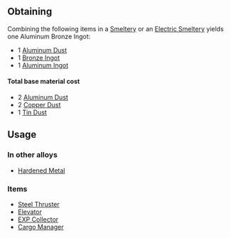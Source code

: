 
## Obtaining

Combining the following items in a [Smeltery](https://github.com/TheBusyBiscuit/Slimefun4/wiki/Smeltery) or an [Electric Smeltery](https://github.com/TheBusyBiscuit/Slimefun4/wiki/Electric-Smeltery) yields one Aluminum Bronze Ingot:

* 1 [Aluminum Dust](https://github.com/TheBusyBiscuit/Slimefun4/wiki/Aluminum-Dust)
* 1 [Bronze Ingot](https://github.com/TheBusyBiscuit/Slimefun4/wiki/Bronze-Ingot)
* 1 [Aluminum Ingot](https://github.com/TheBusyBiscuit/Slimefun4/wiki/Aluminum-Ingot)

#### Total base material cost 

* 2 [Aluminum Dust](https://github.com/TheBusyBiscuit/Slimefun4/wiki/Aluminum-Dust)
* 2 [Copper Dust](https://github.com/TheBusyBiscuit/Slimefun4/wiki/Copper-Dust)
* 1 [Tin Dust](https://github.com/TheBusyBiscuit/Slimefun4/wiki/Tin-Dust)

## Usage

### In other alloys

* [Hardened Metal](https://github.com/TheBusyBiscuit/Slimefun4/wiki/Hardened-Metal)

### Items

* [Steel Thruster](https://github.com/TheBusyBiscuit/Slimefun4/wiki/Steel-Thruster)
* [Elevator](https://github.com/TheBusyBiscuit/Slimefun4/wiki/Elevator)
* [EXP Collector](https://github.com/TheBusyBiscuit/Slimefun4/wiki/EXP-Collector)
* [Cargo Manager](https://github.com/TheBusyBiscuit/Slimefun4/wiki/Cargo-Manager)
